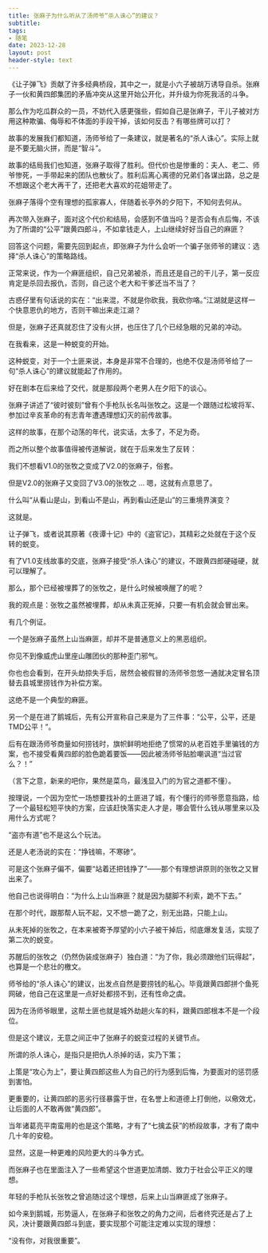 ```yaml
---
title: 张麻子为什么听从了汤师爷“杀人诛心”的建议？
subtitle: 
tags: 
- 随笔
date: 2023-12-28
layout: post
header-style: text
---
```


《让子弹飞》贡献了许多经典桥段，其中之一，就是小六子被胡万诱导自杀。张麻子一伙和黄四郎集团的矛盾冲突从这里开始公开化，并升级为你死我活的斗争。

那么作为吃瓜群众的一员，不妨代入感更强些，假如自己是张麻子，干儿子被对方用这种欺骗、侮辱和不体面的手段干掉，该如何反击？有哪些牌可以打？

故事的发展我们都知道，汤师爷给了一条建议，就是著名的“杀人诛心”。实际上就是不要无脑火拼，而是“智斗”。

故事的结局我们也知道，张麻子取得了胜利。但代价也是惨重的：夫人、老二、师爷惨死，一手带起来的团队也散伙了。胜利后离心离德的兄弟们各谋出路，总之是不想跟这个老大再干了，还把老大喜欢的花姐带走了。

张麻子落得个空有理想的孤家寡人，伴随着长亭外的夕阳下，不知何去何从。

再次带入张麻子，面对这个代价和结局，会感到不值当吗？是否会有点后悔，不该为了所谓的“公平”跟黄四郎斗，不如拿钱走人，上山继续好好当自己的麻匪？

回答这个问题，需要先回到起点，即张麻子为什么会听一个骗子张师爷的建议：选择“杀人诛心”的策略路线。

正常来说，作为一个麻匪组织，自己兄弟被杀，而且还是自己的干儿子，第一反应肯定是杀回去报仇，否则，自己这个老大和干爹还当不当了？

古惑仔里有句话说的实在：“出来混，不就是你砍我，我砍你咯。”江湖就是这样一个快意恩仇的地方，否则干嘛出来走江湖？

但是，张麻子还真就忍住了没有火拼，也压住了几个已经急眼的兄弟的冲动。

在我看来，这是一种蜕变的开始。

这种蜕变，对于一个土匪来说，本身是非常不合理的，也绝不仅是汤师爷给了一句“杀人诛心”的建议就能起了作用的。

好在剧本在后来给了交代，就是那段两个老男人在夕阳下的谈心。

张麻子讲述了“彼时彼刻”曾有个手枪队长名叫张牧之。这是一个跟随过松坡将军、参加过辛亥革命的有志青年遭遇理想幻灭的前传故事。

这样的故事，在那个动荡的年代，说实话，太多了，不足为奇。

而之所以整个故事值得被传道解说，就在于后来发生了反转：

我们不想看V1.0的张牧之变成了V2.0的张麻子，俗套。

但是V2.0的张麻子又变回了V3.0的张牧之 ... 嗯，这就有点意思了。

什么叫“从看山是山，到看山不是山，再到看山还是山”的三重境界演变？

这就是。

让子弹飞，或者说其原著《夜谭十记》中的《盗官记》，其精彩之处就在于这个反转的蜕变。

有了V1.0支线故事的交底，张麻子接受“杀人诛心”的建议，不跟黄四郎硬碰硬，就可以理解了。

那么，那个已经被埋葬了的张牧之，是什么时候被唤醒了的呢？

我的观点是：张牧之虽然被埋葬，却从未真正死掉，只要一有机会就会冒出来。

有几个例证。

一个是张麻子虽然上山当麻匪，却并不是普通意义上的黑恶组织。

你见不到像威虎山里座山雕团伙的那种歪门邪气。

你也也会看到，在开头劫掠失手后，居然会被假冒的汤师爷忽悠一通就决定冒名顶替去县城里捞钱作为补偿方案。

这绝不是一个典型的麻匪。

另一个是在进了鹅城后，先有公开宣称自己来是为了三件事：“公平，公平，还是TMD公平！”。

后有在跟汤师爷商量如何捞钱时，旗帜鲜明地拒绝了惯常的从老百姓手里骗钱的方案，也不接受看黄四郎的脸色跪着要饭——因此被汤师爷贴脸嘲讽道“当过官么？！”

（言下之意，新来的吧你，果然是菜鸟，最浅显入门的为官之道都不懂）。

按理说，一个因为空忙一场想要找补的土匪进了城，有个懂行的师爷愿意指路，给了一个最轻松短平快的方案，应该赶快落实走人才是，哪会管什么钱从哪里来以及用什么方式呢？

“盗亦有道”也不是这么个玩法。

还是人老汤说的实在：“挣钱嘛，不寒碜”。

可是这个张麻子偏不，偏要“站着还把钱挣了”——那个有理想讲原则的张牧之又冒出来了。

他自己也说得明白：“为什么上山当麻匪？就是因为腿脚不利索，跪不下去。”

在那个时代，跟那帮人玩不起，又不想一跪了之，别无出路，只能上山。

从未死掉的张牧之，在本来被寄予厚望的小六子被干掉后，彻底爆发复活，实现了第二次的蜕变。

苏醒后的张牧之（仍然伪装成张麻子）独白道：“为了你，我必须跟他们玩得起”，也算是一个悲壮的檄文。

师爷给的“杀人诛心”的建议，出发点自然是要捞钱的私心。毕竟跟黄四郎拼个鱼死网破，他自己在这里是一点好处都捞不到，还有性命之虞。

因为在汤师爷眼里，这帮土匪也就是城外劫趟火车的料，跟黄四郎根本不是一个段位。

但是这个建议，无意之间正中了张麻子的蜕变过程的关键节点。

所谓的杀人诛心，是指只是把仇人杀掉的话，实乃下策；

上策是“攻心为上”，要让黄四郎这些人为自己的行为感到后悔，为要面对的惩罚感到害怕。

更重要的，让黄四郎的恶劣行径暴露于世，在名誉上和道德上打倒他，以儆效尤，让后面的人不敢再做“黄四郎”。

当年诸葛亮平南蛮用的也是这个策略，才有了“七擒孟获”的桥段故事，才有了南中几十年的安稳。

显然，这是一种更难的风险更大的斗争方式。

而张麻子也在里面注入了一些希望这个世道更加清朗、致力于社会公平正义的理想。

年轻的手枪队长张牧之曾追随过这个理想，后来上山当麻匪成了张麻子。

如今来到鹅城，形势逼人，在张麻子和张牧之的角力之间，后者终究还是占了上风，决计要跟黄四郎斗到底，要实现那个可能注定难以实现的理想：

“没有你，对我很重要”。